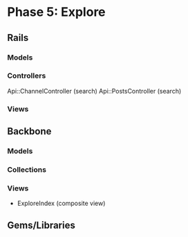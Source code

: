 # Phase 5: Explore

## Rails
### Models

### Controllers
Api::ChannelController (search)
Api::PostsController (search)

### Views

## Backbone
### Models

### Collections

### Views
* ExploreIndex (composite view)


## Gems/Libraries
